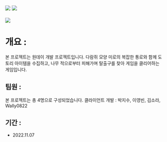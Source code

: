 ## <img src="https://img.shields.io/badge/unity-FFFFFF?style=for-the-badge&logo=unity&logoColor=black"> <img src="https://img.shields.io/badge/csharp-239120?style=for-the-badge&logo=CSharp&logoColor=white">

<img src="https://capsule-render.vercel.app/api?type=waving&color=auto&height=200&section=header&text=Today&fontSize=40" />

# 개요 :
본 프로젝트는 원데이 개발 프로젝트입니다.
다람쥐 모양 미로의 복잡한 통로와 함께 도토리 아이템을 수집하고, 나무 적으로부터 피해가며 탈출구를 찾아 게임을 클리어하는 게임입니다.

## 팀원 :
본 프로젝트는 총 4명으로 구성되었습니다.
클라이언트 개발 : 박지수, 이영빈, 김소라, Wally0822

## 기간 : 
- 2022.11.07
